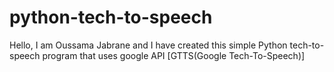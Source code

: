 # python-tech-to-speech
Hello, I am Oussama Jabrane and I have created this simple Python tech-to-speech program that uses google API [GTTS(Google Tech-To-Speech)]
